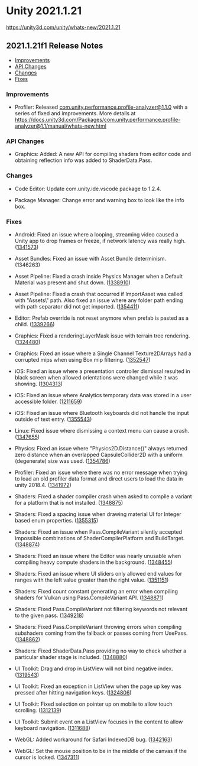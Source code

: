 # Unity 2021.1.21

https://unity3d.com/unity/whats-new/2021.1.21

## 2021.1.21f1 Release Notes

- [Improvements](#improvements)
- [API Changes](#api-changes)
- [Changes](#changes)
- [Fixes](#fixes)


### Improvements

*   Profiler: Released com.unity.performance.profile-analyzer@1.1.0 with a series of fixed and improvements. More details at https://docs.unity3d.com/Packages/com.unity.performance.profile-analyzer@1.1/manual/whats-new.html

### API Changes

*   Graphics: Added: A new API for compiling shaders from editor code and obtaining reflection info was added to ShaderData.Pass.

### Changes

*   Code Editor: Update com.unity.ide.vscode package to 1.2.4.
    
*   Package Manager: Change error and warning box to look like the info box.
    

### Fixes

*   Android: Fixed an issue where a looping, streaming video caused a Unity app to drop frames or freeze, if network latency was really high. ([1341573](https://issuetracker.unity3d.com/issues/android-streaming-a-video-can-cause-an-app-to-hang-slash-freeze-when-network-latency-is-high))
    
*   Asset Bundles: Fixed an issue with Asset Bundle determinism. (1346263)
    
*   Asset Pipeline: Fixed a crash inside Physics Manager when a Default Material was present and shut down. ([1338910](https://issuetracker.unity3d.com/issues/editor-importing-a-physicsmaterial-crashes-the-editor-inside-physicmaterial-reset))
    
*   Asset Pipeline: Fixed a crash that occurred if ImportAsset was called with "Assets\\" path. Also fixed an issue where any folder path ending with path separator did not get imported. ([1354411](https://issuetracker.unity3d.com/issues/double-slash-at-the-end-of-the-assets-folder-path-crashes-editor-when-invoked))
    
*   Editor: Prefab override is not reset anymore when prefab is pasted as a child. ([1339266](https://issuetracker.unity3d.com/issues/prefabs-overridden-properties-arent-transferred-when-copying-it-to-another-prefab))
    
*   Graphics: Fixed a renderingLayerMask issue with terrain tree rendering. ([1324480](https://issuetracker.unity3d.com/issues/hdrp-terrain-trees-are-stuck-on-light-layerdefault-even-when-rendering-layer-mask-is-set-to-a-different-layer))
    
*   Graphics: Fixed an issue where a Single Channel Texture2DArrays had a corrupted mips when using Box mip filtering. ([1352547](https://issuetracker.unity3d.com/issues/2d-texture-2d-array-preview-looks-corrupted-when-mip-map-filtering-is-set-to-box-at-different-mip-levels))
    
*   iOS: Fixed an issue where a presentation controller dismissal resulted in black screen when allowed orientations were changed while it was showing. ([1304313](https://issuetracker.unity3d.com/issues/ios-app-shows-a-black-screen-when-orientation-is-changed-during-uiviewcontroller-dismissal))
    
*   iOS: Fixed an issue where Analytics temporary data was stored in a user accessible folder. ([1211659](https://issuetracker.unity3d.com/issues/ios-service-related-files-and-folders-created-under-documents-folder-on-ios))
    
*   iOS: Fixed an issue where Bluetooth keyboards did not handle the input outside of text entry. ([1355543](https://issuetracker.unity3d.com/issues/ios-input-from-an-external-keyboard-is-not-handled-when-running-a-build))
    
*   Linux: Fixed issue where dismissing a context menu can cause a crash. ([1347655](https://issuetracker.unity3d.com/issues/linux-crash-on-disablesubmenu-when-double-clicking-to-close-a-context-menu))
    
*   Physics: Fixed an issue where "Physics2D.Distance()" always returned zero distance when an overlapped CapsuleCollider2D with a uniform (degenerate) size was used. ([1354786](https://issuetracker.unity3d.com/issues/physics2d-dot-distance-returns-zero-when-capsulecollider-has-a-size-of-0-dot-1-0-dot-1))
    
*   Profiler: Fixed an issue where there was no error message when trying to load an old profiler data format and direct users to load the data in unity 2018.4. ([1341972](https://issuetracker.unity3d.com/issues/profiler-loading-data-from-file-2018-dot-3-or-2018-dot-4-does-not-produce-correct-results))
    
*   Shaders: Fixed a shader compiler crash when asked to compile a variant for a platform that is not installed. ([1348875](https://issuetracker.unity3d.com/issues/pass-dot-compilevariant-crashes-the-shader-compiler-when-using-a-target-platform-that-is-not-installed))
    
*   Shaders: Fixed a spacing issue when drawing material UI for Integer based enum properties. ([1355315](https://issuetracker.unity3d.com/issues/extra-spacing-is-added-in-the-inspector-when-using-enum-for-integer-property))
    
*   Shaders: Fixed an issue when Pass.CompileVariant silently accepted impossible combinations of ShaderCompilerPlatform and BuildTarget. ([1348874](https://issuetracker.unity3d.com/issues/pass-dot-compilevariant-allows-impossible-combinations-of-parameters-like-metal-on-android))
    
*   Shaders: Fixed an issue where the Editor was nearly unusable when compiling heavy compute shaders in the background. ([1348455](https://issuetracker.unity3d.com/issues/unity-shader-compiler-task-process-have-high-cpu-usage-when-installing-hdrp-package))
    
*   Shaders: Fixed an issue where UI sliders only allowed end values for ranges with the left value greater than the right value. ([1351151](https://issuetracker.unity3d.com/issues/range-shader-property-slider-malfunctioning-when-value-goes-from-high-to-low))
    
*   Shaders: Fixed count constant generating an error when compiling shaders for Vulkan using Pass.CompileVariant API. ([1348871](https://issuetracker.unity3d.com/issues/pass-dot-compilevariant-complains-about-top-level-params-being-outside-of-cbuffer-when-compiling-for-vk-slash-android))
    
*   Shaders: Fixed Pass.CompileVariant not filtering keywords not relevant to the given pass. ([1349218](https://issuetracker.unity3d.com/issues/pass-dot-compilevariant-api-doesnt-filter-keywords-for-a-given-pass))
    
*   Shaders: Fixed Pass.CompileVariant throwing errors when compiling subshaders coming from the fallback or passes coming from UsePass. ([1348862](https://issuetracker.unity3d.com/issues/pass-dot-compilevariant-throws-errors-when-iterating-over-all-subshaders-and-passes-of-a-new-surface-shader))
    
*   Shaders: Fixed ShaderData.Pass providing no way to check whether a particular shader stage is included. ([1348880](https://issuetracker.unity3d.com/issues/no-api-to-check-whether-a-pass-has-a-given-shader-stage))
    
*   UI Toolkit: Drag and drop in ListView will not bind negative index. ([1319543](https://issuetracker.unity3d.com/issues/reorderable-listview-binds-negative-index-when-dragging-an-element-off-the-top-of-the-listview))
    
*   UI Toolkit: Fixed an exception in ListView when the page up key was pressed after hitting navigation keys. ([1324806](https://issuetracker.unity3d.com/issues/argumentoutofrangeexception-is-thrown-when-pressing-pageup-key-after-a-directional-key-is-pressed-and-using-uidocument))
    
*   UI Toolkit: Fixed selection on pointer up on mobile to allow touch scrolling. ([1312139](https://issuetracker.unity3d.com/issues/uitoolkit-listview-onselectionchange-conflicts-with-scrolling-on-touch-devices))
    
*   UI Toolkit: Submit event on a ListView focuses in the content to allow keyboard navigation. ([1311688](https://issuetracker.unity3d.com/issues/ui-toolkit-listview-isnt-being-selected-when-clicking-submit-key))
    
*   WebGL: Added workaround for Safari IndexedDB bug. ([1342163](https://issuetracker.unity3d.com/issues/webgl-macos-page-fails-to-load-on-safari-14-dot-1-1))
    
*   WebGL: Set the mouse position to be in the middle of the canvas if the cursor is locked. ([1347311](https://issuetracker.unity3d.com/issues/webgl-player-crashes-when-calling-inputsystem-dot-registerbindingcomposite-function-with-runtimeinitializeonloadmethod-attribute))